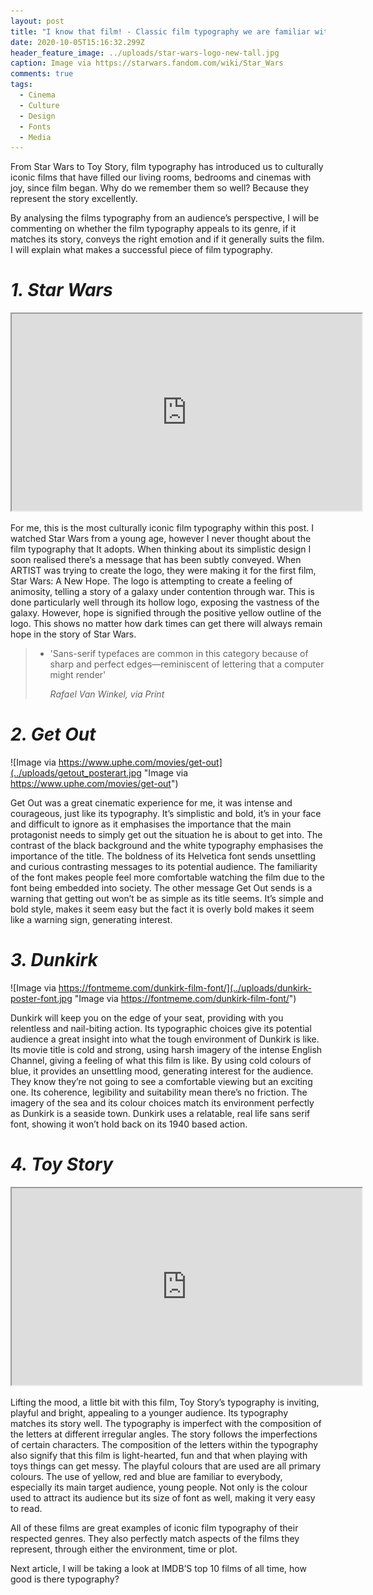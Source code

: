 ```yaml
---
layout: post
title: "I know that film! - Classic film typography we are familiar with  "
date: 2020-10-05T15:16:32.299Z
header_feature_image: ../uploads/star-wars-logo-new-tall.jpg
caption: Image via https://starwars.fandom.com/wiki/Star_Wars
comments: true
tags:
  - Cinema
  - Culture
  - Design
  - Fonts
  - Media
---
```

From Star Wars to Toy Story, film typography has introduced us to culturally iconic films that have filled our living rooms, bedrooms and cinemas with joy, since film began. Why do we remember them so well? Because they represent the story excellently.

By analysing the films typography from an audience’s perspective, I will be commenting on whether the film typography appeals to its genre, if it matches its story, conveys the right emotion and if it generally suits the film. I will explain what makes a successful piece of film typography.

# ***1. Star Wars***

<div class="video-box"><iframe width="560" height="315" src="https://www.youtube.com/embed/DR6wrxJCjuk?rel=0" allow="accelerometer; autoplay; encrypted-media; gyroscope; picture-in-picture" allowfullscreen></iframe></div>

For me, this is the most culturally iconic film typography within this post. I watched Star Wars from a young age, however I never thought about the film typography that It adopts. When thinking about its simplistic design I soon realised there’s a message that has been subtly conveyed. When ARTIST was trying to create the logo, they were making it for the first film, Star Wars: A New Hope. The logo is attempting to create a feeling of animosity, telling a story of a galaxy under contention through war. This is done particularly well through its hollow logo, exposing the vastness of the galaxy. However, hope is signified through the positive yellow outline of the logo. This shows no matter how dark times can get there will always remain hope in the story of Star Wars.

> * 'Sans-serif typefaces are common in this category because of sharp and perfect edges—reminiscent of lettering that a computer might render'
>
>   *Rafael Van Winkel, via Print*

# ***2. Get Out*** 

![Image via https://www.uphe.com/movies/get-out](../uploads/getout_posterart.jpg "Image via https://www.uphe.com/movies/get-out")

Get Out was a great cinematic experience for me, it was intense and courageous, just like its typography. It’s simplistic and bold, it’s in your face and difficult to ignore as it emphasises the importance that the main protagonist needs to simply get out the situation he is about to get into. The contrast of the black background and the white typography emphasises the importance of the title. The boldness of its Helvetica font sends unsettling and curious contrasting messages to its potential audience. The familiarity of the font makes people feel more comfortable watching the film due to the font being embedded into society. The other message Get Out sends is a warning that getting out won’t be as simple as its title seems. It’s simple and bold style, makes it seem easy but the fact it is overly bold makes it seem like a warning sign, generating interest. 

# ***3. Dunkirk***

![Image via https://fontmeme.com/dunkirk-film-font/](../uploads/dunkirk-poster-font.jpg "Image via https://fontmeme.com/dunkirk-film-font/")

Dunkirk will keep you on the edge of your seat, providing with you relentless and nail-biting action. Its typographic choices give its potential audience a great insight into what the tough environment of Dunkirk is like. Its movie title is cold and strong, using harsh imagery of the intense English Channel, giving a feeling of what this film is like. By using cold colours of blue, it provides an unsettling mood, generating interest for the audience. They know they’re not going to see a comfortable viewing but an exciting one. Its coherence, legibility and suitability mean there’s no friction. The imagery of the sea and its colour choices match its environment perfectly as Dunkirk is a seaside town. Dunkirk uses a relatable, real life sans serif font, showing it won’t hold back on its 1940 based action.

# ***4. Toy Story*** 

<div class="video-box"><iframe width="560" height="315" src="https://www.youtube.com/embed/RvO2Eg-rUG8?rel=0" allow="accelerometer; autoplay; encrypted-media; gyroscope; picture-in-picture" allowfullscreen></iframe></div>

Lifting the mood, a little bit with this film, Toy Story’s typography is inviting, playful and bright, appealing to a younger audience. Its typography matches its story well. The typography is imperfect with the composition of the letters at different irregular angles. The story follows the imperfections of certain characters. The composition of the letters within the typography also signify that this film is light-hearted, fun and that when playing with toys things can get messy. The playful colours that are used are all primary colours. The use of yellow, red and blue are familiar to everybody, especially its main target audience, young people. Not only is the colour used to attract its audience but its size of font as well, making it very easy to read.

All of these films are great examples of iconic film typography of their respected genres. They also perfectly match aspects of the films they represent, through either the environment, time or plot.

Next article, I will be taking a look at IMDB’S top 10 films of all time, how good is there typography?